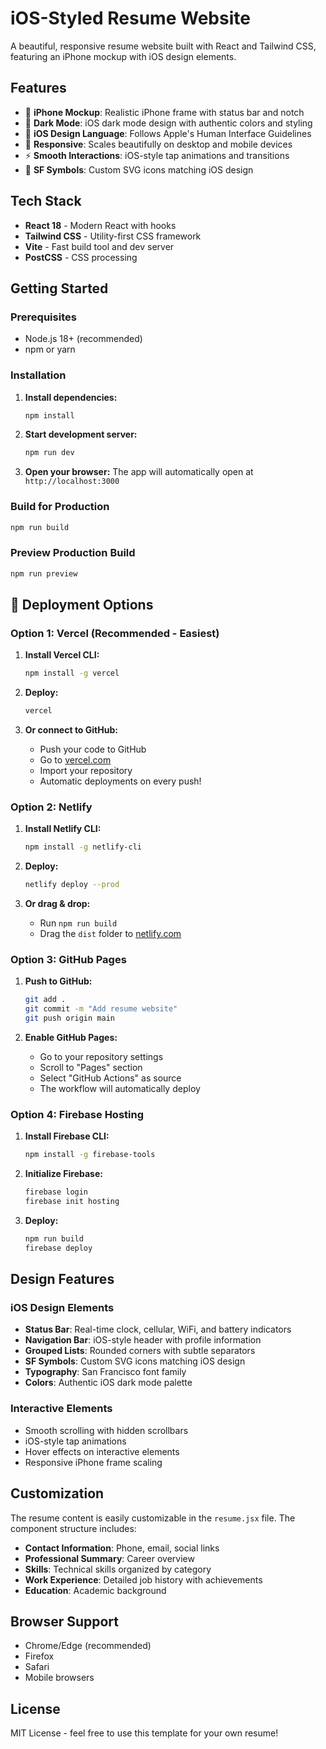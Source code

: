 # iOS-Styled Resume Website

A beautiful, responsive resume website built with React and Tailwind CSS, featuring an iPhone mockup with iOS design elements.

## Features

- 📱 **iPhone Mockup**: Realistic iPhone frame with status bar and notch
- 🌙 **Dark Mode**: iOS dark mode design with authentic colors and styling
- 🎨 **iOS Design Language**: Follows Apple's Human Interface Guidelines
- 📱 **Responsive**: Scales beautifully on desktop and mobile devices
- ⚡ **Smooth Interactions**: iOS-style tap animations and transitions
- 🎯 **SF Symbols**: Custom SVG icons matching iOS design

## Tech Stack

- **React 18** - Modern React with hooks
- **Tailwind CSS** - Utility-first CSS framework
- **Vite** - Fast build tool and dev server
- **PostCSS** - CSS processing

## Getting Started

### Prerequisites

- Node.js 18+ (recommended)
- npm or yarn

### Installation

1. **Install dependencies:**
   ```bash
   npm install
   ```

2. **Start development server:**
   ```bash
   npm run dev
   ```

3. **Open your browser:**
   The app will automatically open at `http://localhost:3000`

### Build for Production

```bash
npm run build
```

### Preview Production Build

```bash
npm run preview
```

## 🚀 Deployment Options

### Option 1: Vercel (Recommended - Easiest)

1. **Install Vercel CLI:**
   ```bash
   npm install -g vercel
   ```

2. **Deploy:**
   ```bash
   vercel
   ```

3. **Or connect to GitHub:**
   - Push your code to GitHub
   - Go to [vercel.com](https://vercel.com)
   - Import your repository
   - Automatic deployments on every push!

### Option 2: Netlify

1. **Install Netlify CLI:**
   ```bash
   npm install -g netlify-cli
   ```

2. **Deploy:**
   ```bash
   netlify deploy --prod
   ```

3. **Or drag & drop:**
   - Run `npm run build`
   - Drag the `dist` folder to [netlify.com](https://netlify.com)

### Option 3: GitHub Pages

1. **Push to GitHub:**
   ```bash
   git add .
   git commit -m "Add resume website"
   git push origin main
   ```

2. **Enable GitHub Pages:**
   - Go to your repository settings
   - Scroll to "Pages" section
   - Select "GitHub Actions" as source
   - The workflow will automatically deploy

### Option 4: Firebase Hosting

1. **Install Firebase CLI:**
   ```bash
   npm install -g firebase-tools
   ```

2. **Initialize Firebase:**
   ```bash
   firebase login
   firebase init hosting
   ```

3. **Deploy:**
   ```bash
   npm run build
   firebase deploy
   ```

## Design Features

### iOS Design Elements
- **Status Bar**: Real-time clock, cellular, WiFi, and battery indicators
- **Navigation Bar**: iOS-style header with profile information
- **Grouped Lists**: Rounded corners with subtle separators
- **SF Symbols**: Custom SVG icons matching iOS design
- **Typography**: San Francisco font family
- **Colors**: Authentic iOS dark mode palette

### Interactive Elements
- Smooth scrolling with hidden scrollbars
- iOS-style tap animations
- Hover effects on interactive elements
- Responsive iPhone frame scaling

## Customization

The resume content is easily customizable in the `resume.jsx` file. The component structure includes:

- **Contact Information**: Phone, email, social links
- **Professional Summary**: Career overview
- **Skills**: Technical skills organized by category
- **Work Experience**: Detailed job history with achievements
- **Education**: Academic background

## Browser Support

- Chrome/Edge (recommended)
- Firefox
- Safari
- Mobile browsers

## License

MIT License - feel free to use this template for your own resume!
